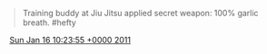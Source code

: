 > Training buddy at Jiu Jitsu applied secret weapon: 100% garlic breath\. \#hefty

<img src="../../media/tweet.ico" width="12" /> [Sun Jan 16 10:23:55 +0000 2011](https://twitter.com/DromerDenker/status/26585432837853184)